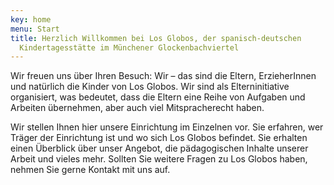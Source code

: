 ```yaml
---
key: home
menu: Start
title: Herzlich Willkommen bei Los Globos, der spanisch-deutschen
  Kindertagesstätte im Münchener Glockenbachviertel
---
```

Wir freuen uns über Ihren Besuch:  Wir – das sind die Eltern, ErzieherInnen und natürlich die Kinder von Los Globos. Wir sind als Elterninitiative organisiert, was bedeutet, dass die Eltern eine Reihe von Aufgaben und Arbeiten übernehmen, aber auch viel Mitspracherecht haben.

Wir stellen Ihnen hier unsere Einrichtung im Einzelnen vor. Sie erfahren, wer Träger der Einrichtung ist und wo sich Los Globos befindet. Sie erhalten einen Überblick über unser Angebot, die pädagogischen Inhalte unserer Arbeit und vieles mehr. Sollten Sie weitere Fragen zu Los Globos haben, nehmen Sie gerne Kontakt mit uns auf.
